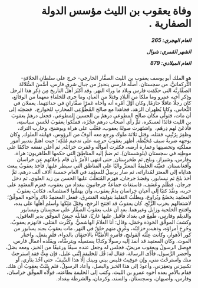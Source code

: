 <h1 dir="rtl">وفاة يعقوب بن الليث مؤسس الدولة الصفارية .</h1>

<h5 dir="rtl">العام الهجري:  265

الشهر القمري: شوال

العام الميلادي: 879</h5>

<p dir="rtl">هو الملك أبو يوسف يعقوب بن الليث الصفَّار الخارجي- خرج على سلطانِ الخلافةِ- التُّركمانيُّ، من سجستان، أصلُه فارسي ينحدِرُ من جبال شرق فارس، أسَّسَ السُّلالةَ الصفَّاريَّة التي حكَمَت فارس وبلاد ما وراء النهر. وقد أكثَرَ أهلُ التاريخ مِن ذِكرِ هذا الرجل وذِكرِ أخيه عمرو وما ملكا من البلادِ وقتلا من العبادِ، وما جرى للخلفاءِ معهما من الوقائع، كان رجلًا عاقلًا حازمًا, وكان أوَّلَ أمْرِه أنه وأخاه عَمرًا صفَّارانِ في حداثتِهما، يعملان في النُّحاس، وكانا يُظهِران الزهد، فجاهدا مع صالح المُطَّوِّعِي المحاربِ للخوارج،  فصَحِبَه إلى أن مات، فتولَّى مكان صالح المطوعي درهمُ بن الحسين المطوعي، فجعل درهمُ يعقوبَ بن الليث قائدًا لعسكره، ثمَّ رأى أصحاب درهم عجْزَه، فملَّكوا يعقوبَ لحُسنِ سياستِه، فأذعَنَ لهم دِرهَم،  واشتَهَرت صولةُ يعقوب، فغَلَب على هراة وبوشنج، وحارب الترك، وظفِرَ بِرُتْبِي، فقتله، وقتل ثلاثةَ ملوك ورجع معه ألوفٌ من الرؤوس، فهابته الملوك, وكان بوجهِه ضربةُ سيف مُخَيَّطَة. أظهر يعقوبُ حرصه على تدعيم مُلكِه؛ حيث اهتمَّ بتدبير أمور مملكتِه وتحصينِها وعمارة أرضه، فكثرت أموالُه وعَمَرت خزائنُه, ثم أعلن نفسَه حاكمًا على موطِنِه في سجستان (بلوشستان). ثم ضمَّ إليه المناطِقَ التي حكمها الطاهريون: هراة، وفارس، وشيراز، وبلخ, ثم طخرستان, حتى انتهى الأمرُ بأن قام بإجلائهم عن خراسان وأفغانستان. فعيَّنَه الخليفةُ المعتزُّ واليًا على المناطق التي سيطر عليها, فأخذ يعقوبُ يبعث هداياه إلى المعتز لمُداراته، ثم صار يرسِلُ للمعتَمِد في العام خمسةَ آلاف ألف درهم، ثمَّ أخذ بلخَ ثم نيسابور، وقصَدَ جرجان، فهزم المُتغلِّبَ عليها الحسن بن زيد العلوي، ثم دخل جرجان، فظَلَم وعَسَف، فاستغاث جماعةٌ جرجانيون ببغداد من يعقوب، فعزم المعتَمِد على حربه، ونفَّذَ كتبًا إلى أعيان خراسان بذمِّ يعقوب، وأن يهتمُّوا لاستئصاله، فكاتبَ يعقوبُ المعتَمِد يخضَعُ ويُراوغ، ويطلُبُ التقليدَ بتوليته المَشرِق، ففعل المعتمِدُ ذاك وأخوه الموفِّقُ؛ لاشتغالهم بحرب الزَّنْج. كان يعقوبُ قد افتتح الرخج، وقتَلَ مَلِكَها وأسلم أهلُها على يده، وافتتح الخلجية وزابل وغيرهما. بعد أن غلب يعقوبُ الصفَّار على سجستان ونيسابور والديلم وفارس، طَمِعَ في بغداد فأقبل عليها غازيًا، فقابلَه جيشُ الموفَّق بدير العاقول، وكشفَ الموفَّق الخوذة وحَمَل، وقال: أنا الغلامُ الهاشميُّ. وكَثُرت القتلى، فانهزم يعقوبُ، وجُرِحَ أمراؤه، وذهبت خزائِنُه، وغَرِق منهم خلقٌ في النهر. مات يعقوبُ بجند يسابور من كور الأهواز، وكانت عِلَّتُه القولنج، فأمره الأطبَّاءُ بالاحتقان بالدواء، فلم يفعل، واختار الموت. وكان المعتمِد قد أنفذ إليه رسولًا وكتابًا يستميلُه ويترضَّاه، ويقَلِّده أعمال فارس، فوصل الرسولُ ويعقوب مريضٌ، فجلس له وجعل عنده سيفًا ورغيفًا من الخبز، ومعه بصَلٌ، وأحضر الرَّسول، فأدَّى الرسالة، فقال له: قُل للخليفة إنَّني عليل، فإن مِتُّ فقد استرحتُ منك واسترحْتَ مني، وإن عوفِيتُ فليس بيني وبينك إلَّا هذا السَّيفُ، حتى آخُذَ بثأري، أو تكسِرَني وتعقِرَني، وأعودَ إلى هذا الخبز والبصل، وأعاد الرسولُ، فلم يلبَثْ يعقوبُ أن هلك. فقام بالأمرِ بعده أخوه عمرو بن الليث، وكتب إلى الخليفةِ بطاعته، فولَّاه الموفَّق خراسان، وفارس، وأصبهان، وسجستان، والسند، وكرمان، والشرطة ببغداد.</p></br>
